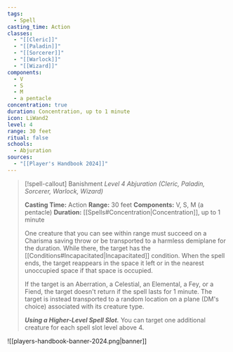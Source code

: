 ```yaml
---
tags:
  - Spell
casting_time: Action
classes:
  - "[[Cleric]]"
  - "[[Paladin]]"
  - "[[Sorcerer]]"
  - "[[Warlock]]"
  - "[[Wizard]]"
components:
  - V
  - S
  - M
  - a pentacle
concentration: true
duration: Concentration, up to 1 minute
icon: LiWand2
level: 4
range: 30 feet
ritual: false
schools:
  - Abjuration
sources: 
  - "[[Player's Handbook 2024]]"
---
```

>[!spell-callout] Banishment
>_Level 4 Abjuration (Cleric, Paladin, Sorcerer, Warlock, Wizard)_
>
>**Casting Time:** Action
>**Range:** 30 feet
>**Components:** V, S, M (a pentacle)
>**Duration:** [[Spells#Concentration\|Concentration]], up to 1 minute
>
>One creature that you can see within range must succeed on a Charisma saving throw or be transported to a harmless demiplane for the duration. While there, the target has the [[Conditions#Incapacitated\|Incapacitated]] condition. When the spell ends, the target reappears in the space it left or in the nearest unoccupied space if that space is occupied.
>
>If the target is an Aberration, a Celestial, an Elemental, a Fey, or a Fiend, the target doesn't return if the spell lasts for 1 minute. The target is instead transported to a random location on a plane (DM's choice) associated with its creature type.
>
>**_Using a Higher-Level Spell Slot._** You can target one additional creature for each spell slot level above 4.


![[players-handbook-banner-2024.png|banner]]
